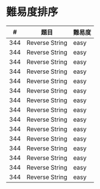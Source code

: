 # 難易度排序

| # | 題目 | 難易度 |
| -- | -- | -- |
| 344 | Reverse String	 | easy |
| 344 | Reverse String	 | easy |
| 344 | Reverse String	 | easy |
| 344 | Reverse String	 | easy |
| 344 | Reverse String	 | easy |
| 344 | Reverse String	 | easy |
| 344 | Reverse String	 | easy |
| 344 | Reverse String	 | easy |
| 344 | Reverse String	 | easy |
| 344 | Reverse String	 | easy |
| 344 | Reverse String	 | easy |
| 344 | Reverse String	 | easy |
| 344 | Reverse String	 | easy |
| 344 | Reverse String	 | easy |
| 344 | Reverse String	 | easy |
